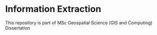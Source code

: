 # Information Extraction
This repository is part of MSc Geospatial Science (GIS and Computing) Dissertation 
